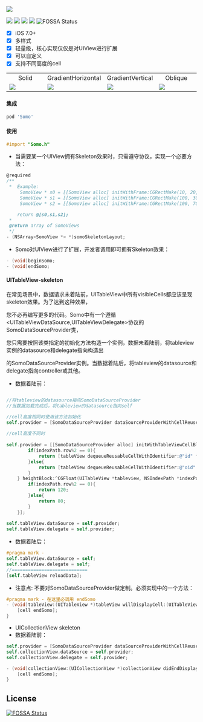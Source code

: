 ![](_logo.png)

![](https://img.shields.io/packagist/l/doctrine/orm.svg)
![](https://img.shields.io/cocoapods/v/{Somo}.svg?style=flat)
![](https://img.shields.io/badge/platform-ios-lightgrey.svg)
![](https://img.shields.io/badge/language-objc-orange.svg)
![FOSSA Status](https://app.fossa.com/api/projects/git%2Bgithub.com%2FHHHsiang%2FSomo.svg?type=shield)

- [x] iOS 7.0+
- [x] 多样式
- [x] 轻量级，核心实现仅仅是对UIView进行扩展 
- [x] 可以自定义
- [x] 支持不同高度的cell

<table>
<tr>
<td width="25%">
<center>Solid</center>
</td>
<td width="25%">
<center>GradientHorizontal</center>
</td>
<td width="25%">
<center>GradientVertical</center>
</td>
<td width="25%">
<center>Oblique</center>
</td>
</tr>
<tr>
<td width="25%">
<img src="solid.gif"></img>
</td>
<td width="25%">
<img src="horizontal.gif"></img>
</td>
<td width="25%">
<img src="vertical.gif"></img>
</td>
<td width="25%">
<img src="oblique.gif"></img>
</td>
</tr>
</table>
 
#### <a id="somo_integrate"></a>集成
```ruby
pod 'Somo'
```
#### <a id="somo_usage"></a>使用
```objective-c
#import "Somo.h" 
```


* 当需要某一个UIView拥有Skeleton效果时，只需遵守<SomoSkeletonLayoutProtocol>协议，实现一个必要方法：
	
```objective-c
@required
/**
 *  Example:
	 SomoView * s0 = [[SomoView alloc] initWithFrame:CGRectMake(10, 20, 70, 70)];
	 SomoView * s1 = [[SomoView alloc] initWithFrame:CGRectMake(100, 30, 200, 15)];
	 SomoView * s2 = [[SomoView alloc] initWithFrame:CGRectMake(100, 70, 100, 15)];

	return @[s0,s1,s2];
 *
 @return array of SomoViews
 */
- (NSArray<SomoView *> *)somoSkeletonLayout;
```
* Somo对UIView进行了扩展，开发者调用即可拥有Skeleton效果：
```objective-c
- (void)beginSomo;
- (void)endSomo; 
```
#### <a id="somo_uitableview"></a>UITableView-skeleton
在常见场景中，数据请求未着陆前，UITableView中所有visibleCells都应该呈现skeleton效果。为了达到这种效果，

您不必再编写更多的代码。Somo中有一个遵循<UITableViewDataSource,UITableViewDelegate>协议的SomoDataSourceProvider类，

您只需要按照该类指定的初始化方法构造一个实例，数据未着陆前，将tableview实例的datasource和delegate指向构造出

的SomoDataSourceProvider实例。当数据着陆后，将tableview的datasource和delegate指向controller或其他。

* 数据着陆前：

```objective-c

//将tableview的datasource指向SomoDataSourceProvider
//当数据加载完成后，将tableview的datasource指向self

//cell高度相同时使用该方法初始化
self.provider = [SomoDataSourceProvider dataSourceProviderWithCellReuseIdentifier:@"id"];
 
//cell高度不同时
 
self.provider = [[SomoDataSourceProvider alloc] initWithTableViewCellBlock:^UITableViewCell<SomoSkeletonLayoutProtocol> *(UITableView *tableView, NSIndexPath *indexPath) {
		if(indexPath.row%2 == 0){
			return [tableView dequeueReusableCellWithIdentifier:@"id" forIndexPath:indexPath];
		}else{
			return [tableView dequeueReusableCellWithIdentifier:@"oid" forIndexPath:indexPath];
		} 
	} heightBlock:^CGFloat(UITableView *tableview, NSIndexPath *indexPath) {
		if(indexPath.row%2 == 0){
			return 120;
		}else{
			return 80;
		}
	}];
	
self.tableView.dataSource = self.provider;
self.tableView.delegate = self.provider;
```
* 数据着陆后：
```objective-c
#pragma mark - 
self.tableView.dataSource = self;
self.tableView.delegate = self;
//============================
[self.tableView reloadData];
```
* 注意点:
不要对SomoDataSourceProvider做定制。必须实现<UITableViewDelegate>中的一个方法：
```objective-c
#pragma mark - 在这里必调用 endSomo
- (void)tableView:(UITableView *)tableView willDisplayCell:(UITableViewCell *)cell forRowAtIndexPath:(NSIndexPath *)indexPath{
	[cell endSomo];
}
``` 
	
* UICollectionView skeleton
* 数据着陆前：
```objective-c
self.provider = [SomoDataSourceProvider dataSourceProviderWithCellReuseIdentifier:@"id"];
self.collectionView.dataSource = self.provider;
self.collectionView.delegate = self.provider;
```
```objective-c
- (void)collectionView:(UICollectionView *)collectionView didEndDisplayingCell:(UICollectionViewCell *)cell forItemAtIndexPath:(NSIndexPath *)indexPath{
	[cell endSomo];
}
```


## License
[![FOSSA Status](https://app.fossa.com/api/projects/git%2Bgithub.com%2FHHHsiang%2FSomo.svg?type=large)](https://app.fossa.com/projects/git%2Bgithub.com%2FHHHsiang%2FSomo?ref=badge_large)
